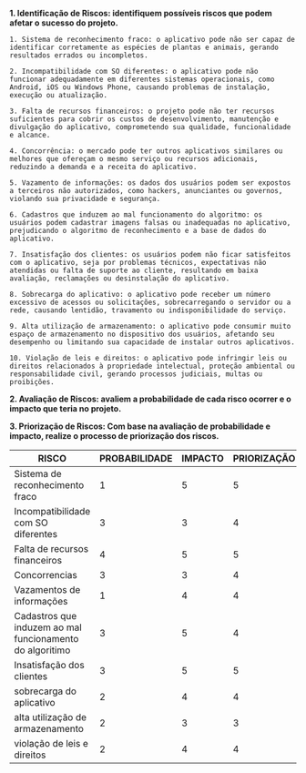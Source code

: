 **1. Identificação de Riscos: identifiquem possíveis riscos que podem afetar o sucesso do projeto.**

    1. Sistema de reconhecimento fraco: o aplicativo pode não ser capaz de identificar corretamente as espécies de plantas e animais, gerando resultados errados ou incompletos.

    2. Incompatibilidade com SO diferentes: o aplicativo pode não funcionar adequadamente em diferentes sistemas operacionais, como Android, iOS ou Windows Phone, causando problemas de instalação, execução ou atualização.

    3. Falta de recursos financeiros: o projeto pode não ter recursos suficientes para cobrir os custos de desenvolvimento, manutenção e divulgação do aplicativo, comprometendo sua qualidade, funcionalidade e alcance.

    4. Concorrência: o mercado pode ter outros aplicativos similares ou melhores que ofereçam o mesmo serviço ou recursos adicionais, reduzindo a demanda e a receita do aplicativo.

    5. Vazamento de informações: os dados dos usuários podem ser expostos a terceiros não autorizados, como hackers, anunciantes ou governos, violando sua privacidade e segurança.

    6. Cadastros que induzem ao mal funcionamento do algoritmo: os usuários podem cadastrar imagens falsas ou inadequadas no aplicativo, prejudicando o algoritmo de reconhecimento e a base de dados do aplicativo.

    7. Insatisfação dos clientes: os usuários podem não ficar satisfeitos com o aplicativo, seja por problemas técnicos, expectativas não atendidas ou falta de suporte ao cliente, resultando em baixa avaliação, reclamações ou desinstalação do aplicativo.

    8. Sobrecarga do aplicativo: o aplicativo pode receber um número excessivo de acessos ou solicitações, sobrecarregando o servidor ou a rede, causando lentidão, travamento ou indisponibilidade do serviço.

    9. Alta utilização de armazenamento: o aplicativo pode consumir muito espaço de armazenamento no dispositivo dos usuários, afetando seu desempenho ou limitando sua capacidade de instalar outros aplicativos.

    10. Violação de leis e direitos: o aplicativo pode infringir leis ou direitos relacionados à propriedade intelectual, proteção ambiental ou responsabilidade civil, gerando processos judiciais, multas ou proibições.

**2. Avaliação de Riscos: avaliem a probabilidade de cada risco ocorrer e o impacto que teria no projeto.**

**3. Priorização de Riscos: Com base na avaliação de probabilidade e impacto, realize o processo de priorização dos riscos.**

| RISCO                                                    | PROBABILIDADE | IMPACTO | PRIORIZAÇÃO |
| -------------------------------------------------------- | ------------- | ------- | ----------- |
| Sistema de reconhecimento fraco                          | 1             | 5       | 5           |
| Incompatibilidade com SO diferentes                      | 3             | 3       | 4           |
| Falta de recursos financeiros                            | 4             | 5       | 5           |
| Concorrencias                                            | 3             | 3       | 4           |
| Vazamentos de informações                                | 1             | 4       | 4           |
| Cadastros que induzem ao mal funcionamento do algoritimo | 3             | 5       | 4           |
| Insatisfação dos clientes                                | 3             | 5       | 5           |
| sobrecarga do aplicativo                                 | 2             | 4       | 4           |
| alta utilização de armazenamento                         | 2             | 3       | 3           |
| violação de leis e direitos                              | 2             | 4       | 4           |
